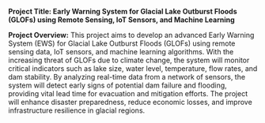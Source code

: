 **Project Title: Early Warning System for Glacial Lake Outburst Floods (GLOFs) using Remote Sensing, IoT Sensors, and Machine Learning**

**Project Overview:**
This project aims to develop an advanced Early Warning System (EWS) for Glacial Lake Outburst Floods (GLOFs) using remote sensing data, IoT sensors, and machine learning algorithms. With the increasing threat of GLOFs due to climate change, the system will monitor critical indicators such as lake size, water level, temperature, flow rates, and dam stability. By analyzing real-time data from a network of sensors, the system will detect early signs of potential dam failure and flooding, providing vital lead time for evacuation and mitigation efforts. The project will enhance disaster preparedness, reduce economic losses, and improve infrastructure resilience in glacial regions.
